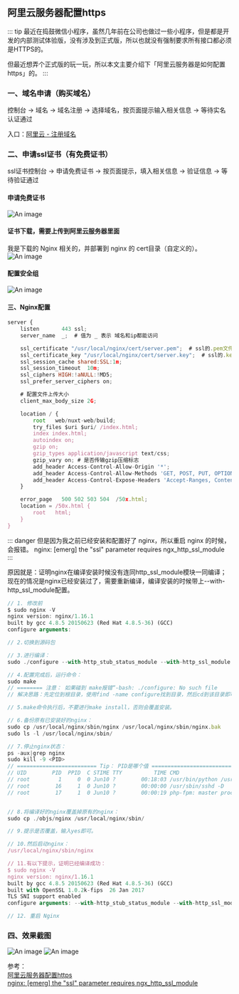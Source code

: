 ## 阿里云服务器配置https

::: tip 
最近在捣鼓微信小程序，虽然几年前在公司也做过一些小程序，但是都是开发的内部测试体验版，没有涉及到正式版，所以也就没有强制要求所有接口都必须是HTTPS的。

但最近想弄个正式版的玩一玩，所以本文主要介绍下「阿里云服务器是如何配置https」的。
:::

### 一、域名申请（购买域名）

控制台 -> 域名 -> 域名注册 -> 选择域名，按页面提示输入相关信息 -> 等待实名认证通过

入口：<a href="https://wanwang.aliyun.com/domain/" target="_blank">阿里云 - 注册域名</a><br />



### 二、申请ssl证书（有免费证书）

ssl证书控制台 -> 申请免费证书 -> 按页面提示，填入相关信息 -> 验证信息 -> 等待验证通过

#### 申请免费证书
![An image](~@/tools/tools_aliyun.jpeg)

#### 证书下载，需要上传到阿里云服务器里面
我是下载的 Nginx 相关的，并部署到 nginx 的 cert目录（自定义的）。
![An image](~@/tools/tools_aliyun2.png)

#### 配置安全组
![An image](~@/tools/tools_aliyun3.png)


#### 三、Nginx配置
```js
server {
    listen       443 ssl;
    server_name  _;  # 值为 _ 表示 域名和ip都能访问

    ssl_certificate "/usr/local/nginx/cert/server.pem";  # ssl的.pem文件（绝对地址）
    ssl_certificate_key "/usr/local/nginx/cert/server.key";  # ssl的.key文件（绝对地址）
    ssl_session_cache shared:SSL:1m;
    ssl_session_timeout  10m;
    ssl_ciphers HIGH:!aNULL:!MD5;
    ssl_prefer_server_ciphers on;

    # 配置文件上传大小
    client_max_body_size 2G;

    location / {
        root   web/nuxt-web/build;
        try_files $uri $uri/ /index.html;
        index index.html;
        autoindex on;
        gzip on;
        gzip_types application/javascript text/css;
        gzip_vary on; # 是否传输gzip压缩标志
        add_header Access-Control-Allow-Origin '*';
        add_header Access-Control-Allow-Methods 'GET, POST, PUT, OPTIONS';
        add_header Access-Control-Expose-Headers 'Accept-Ranges, Content-Encoding, Content-Length, Content-Range';
    }

    error_page   500 502 503 504  /50x.html;
    location = /50x.html {
        root   html;
    }
}
```


::: danger  但是因为我之前已经安装和配置好了 nginx，所以重启 nginx 的时候，会报错。
nginx: [emerg] the "ssl" parameter requires ngx_http_ssl_module
:::

原因就是：证明nginx在编译安装时候没有连同http_ssl_module模块一同编译；现在的情况是nginx已经安装过了，需要重新编译，编译安装的时候带上--with-http_ssl_module配置。

```js
// 1. 修改前
$ sudo nginx -V
nginx version: nginx/1.16.1
built by gcc 4.8.5 20150623 (Red Hat 4.8.5-36) (GCC)
configure arguments:

// 2.切换到源码包

// 3.进行编译：
sudo ./configure --with-http_stub_status_module --with-http_ssl_module

// 4.配置完成后，运行命令：
sudo make
// ======== 注意： 如果碰到 make报错“-bash: ./configure: No such file
// 解决思路：先定位到根目录，使用find -name configure找到目录，然后cd到该目录即可 

// 5.make命令执行后，不要进行make install，否则会覆盖安装。

// 6.备份原有已安装好的nginx：
sudo cp /usr/local/nginx/sbin/nginx /usr/local/nginx/sbin/nginx.bak
sudo ls -l /usr/local/nginx/sbin/

// 7.停止nginx状态：
ps -aux|grep nginx
sudo kill -9 <PID>
// ========================= Tip： PID是哪个值 =======================================
// UID        PID  PPID  C STIME TTY          TIME CMD
// root         1     0  0 Jun10 ?        00:18:03 /usr/bin/python /usr/bin/supervisord
// root        16     1  0 Jun10 ?        00:00:00 /usr/sbin/sshd -D
// root        17     1  0 Jun10 ?        00:00:19 php-fpm: master process (/etc/php-fpm.conf)


// 8.将编译好的nginx覆盖掉原有的nginx：
sudo cp ./objs/nginx /usr/local/nginx/sbin/

// 9.提示是否覆盖，输入yes即可。

// 10.然后启动nginx：
/usr/local/nginx/sbin/nginx

// 11.有以下提示，证明已经编译成功：
$ sudo nginx -V
nginx version: nginx/1.16.1
built by gcc 4.8.5 20150623 (Red Hat 4.8.5-36) (GCC)
built with OpenSSL 1.0.2k-fips  26 Jan 2017
TLS SNI support enabled
configure arguments: --with-http_stub_status_module --with-http_ssl_module

// 12. 重启 Nginx
```


### 四、效果截图
![An image](~@/tools/tools_aliyun4.png)
![An image](~@/tools/tools_aliyun5.png)



参考：<br />
<a href="https://www.jianshu.com/p/f00c37ff6077" target="_blank">阿里云服务器配置https</a><br />
<a href="https://www.jianshu.com/p/600e398fe88d" target="_blank">nginx: [emerg] the "ssl" parameter requires ngx_http_ssl_module</a><br />

